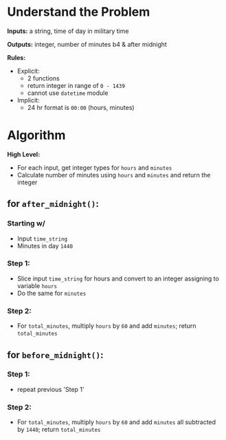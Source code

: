 # Understand the Problem

**Inputs:** a string, time of day in military time  

**Outputs:** integer, number of minutes b4 & after midnight  

**Rules:**
- Explicit:
    - 2 functions
    - return integer in range of `0 - 1439`
    - cannot use `datetime` module
- Implicit:
    - 24 hr format is `00:00` (hours, minutes)

# Algorithm

**High Level:**
- For each input, get integer types for `hours` and `minutes`
- Calculate number of minutes using `hours` and `minutes` and return the integer

## for `after_midnight()`:

### Starting w/
- Input `time_string`
- Minutes in day `1440`

### Step 1:
- Slice input `time_string` for hours and convert to an integer assigning to variable `hours`
- Do the same for `minutes`

### Step 2:
- For `total_minutes`, multiply `hours` by `60` and add `minutes`; return `total_minutes`

## for `before_midnight()`:

### Step 1:
- repeat previous 'Step 1'

### Step 2:
- For `total_minutes`, multiply `hours` by `60` and add `minutes` all subtracted by `1440`; return `total_minutes`